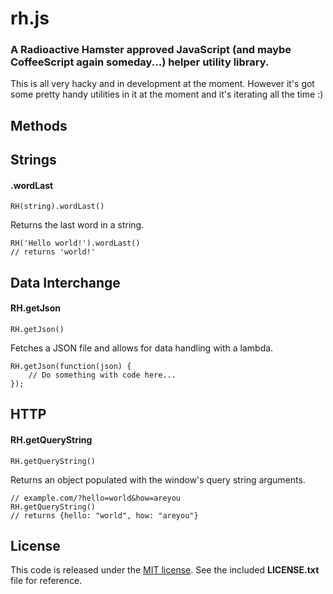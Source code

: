 rh.js
=====

### A Radioactive Hamster approved JavaScript (and maybe CoffeeScript again someday...) helper utility library.

This is all very hacky and in development at the moment. However it's got some pretty handy utilities in it at the moment
and it's iterating all the time :)

## Methods

Strings
-------

#### .wordLast

```
RH(string).wordLast()
```

Returns the last word in a string.

```
RH('Hello world!').wordLast()
// returns 'world!'
```

Data Interchange
----------------

#### RH.getJson

```
RH.getJson()
```

Fetches a JSON file and allows for data handling with a lambda.  

```
RH.getJson(function(json) {
    // Do something with code here...
});
```

HTTP
----

#### RH.getQueryString

```
RH.getQueryString()
```

Returns an object populated with the window's query string arguments.

```
// example.com/?hello=world&how=areyou
RH.getQueryString()
// returns {hello: "world", how: "areyou"}
```

## License

This code is released under the [MIT license](http://opensource.org/licenses/MIT). See the included **LICENSE.txt** file for reference.
